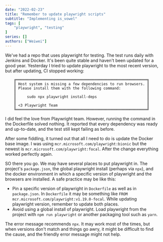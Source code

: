 ```yaml
---
date: "2022-02-23"
title: "Remember to update playwright scripts"
subtitle: "Implementing is_vowel"
tags: [
    "playwright", "testing"
]
series: []
authors: ["Weiwei"]
---
```


We've had a repo that uses playwright for testing. The test runs daily with
Jenkins and Docker. It's been quite stable and haven't been updated for a good
year. Yesterday I tried to update playwright to the most recent version, but
after updating, CI stopped working:

```shell
    ╔════════════════════════════════════════════════════════════╗
    ║ Host system is missing a few dependencies to run browsers. ║
    ║ Please install them with the following command:            ║
    ║                                                            ║
    ║     sudo npx playwright install-deps                       ║
    ║                                                            ║
    ║ <3 Playwright Team                                         ║
    ╚════════════════════════════════════════════════════════════╝
```

I did feel the love from Playwright team. However, running the command in the
Dockerfile solved nothing. It reported that every dependency was ready and
up-to-date, and the test still kept failing as before.

After some fiddling, it turned out that all I need to do is update the Docker
base image. I was using `mcr.microsoft.com/playwright:bionic` but the newest is
`mcr.microsoft.com/playwright:focal`. After the change everything worked
perfectly again.

SO there you go. We may have several places to put playwright in. The project's
`package.json`, the global playwright install (perhaps via `npx`), and the
docker environment in which a specific version of playwright and the browsers
are installed. A safe practice may be like this:

* Pin a specific version of playwright in `Dockerfile` as well as in 
  `package.json`. In `Dockerfile` it may be something like 
  `FROM mcr.microsoft.com/playwright:v1.19.0-focal`. While updating playwright
  version, remember to update both places.
* Avoid using a global install of playwright. Load playwright from the project
  with `npm run playwright` or another packaging tool such as `yarn`. 

The error message recommends `npx`. It may work most of the times, but when
versions don't match and things go awry, it might be difficult to find the 
cause, and the friendly error message might not help.